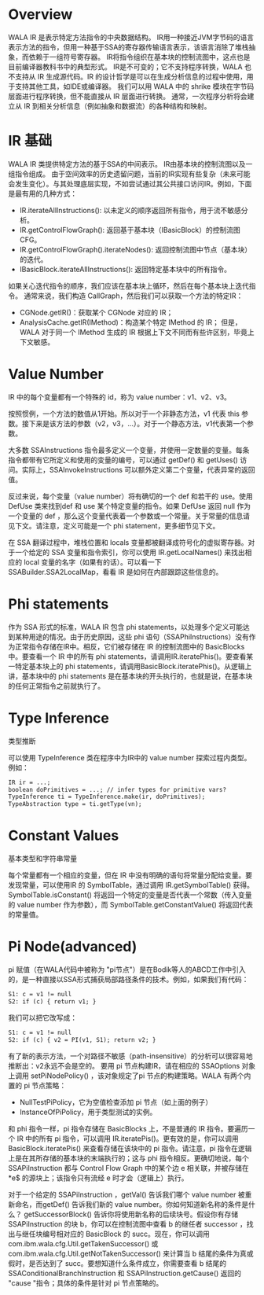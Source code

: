 # Overview
WALA IR 是表示特定方法指令的中央数据结构。
IR用一种接近JVM字节码的语言表示方法的指令，但用一种基于SSA的寄存器传输语言表示，该语言消除了堆栈抽象，而依赖于一组符号寄存器。
IR将指令组织在基本块的控制流图中，这点也是目前编译器教科书中的典型形式。
IR是不可变的；它不支持程序转换，WALA 也不支持从 IR 生成源代码。IR 的设计哲学是可以在生成分析信息的过程中使用，用于支持其他工具，如IDE或编译器。
我们可以用 WALA 中的 shrike 模块在字节码层面进行程序转换，但不能直接从 IR 层面进行转换。
通常，一次程序分析将会建立从 IR 到相关分析信息（例如抽象和数据流）的各种结构和映射。

# IR 基础
WALA IR 类提供特定方法的基于SSA的中间表示。
IR由基本块的控制流图以及一组指令组成。
由于空间效率的历史遗留问题，当前的IR实现有些复杂（未来可能会发生变化）。与其处理底层实现，不如尝试通过其公共接口访问IR。例如，下面是最有用的几种方式：
- IR.iterateAllInstructions(): 以未定义的顺序返回所有指令，用于流不敏感分析。
- IR.getControlFlowGraph(): 返回基于基本块（IBasicBlock）的控制流图 CFG。
- IR.getControlFlowGraph().iterateNodes(): 返回控制流图中节点（基本块）的迭代。
- IBasicBlock.iterateAllInstructions(): 返回特定基本块中的所有指令。

如果关心迭代指令的顺序，我们应该在基本块上循环，然后在每个基本块上迭代指令。
通常来说，我们构造 CallGraph，然后我们可以获取一个方法的特定IR：
- CGNode.getIR()：获取某个 CGNode 对应的 IR；
- AnalysisCache.getIR(IMethod)：构造某个特定 IMethod 的 IR；
但是， WALA 对于同一个 IMethod 生成的 IR 根据上下文不同而有些许区别，毕竟上下文敏感。

# Value Number
IR 中的每个变量都有一个特殊的 id，称为 value number：v1、v2、v3。

按照惯例，一个方法的数值从1开始。所以对于一个非静态方法，v1 代表 this 参数。接下来是该方法的参数（v2，v3，…）。对于一个静态方法，v1代表第一个参数。

大多数 SSAInstructions 指令最多定义一个变量，并使用一定数量的变量。每条指令都带有它所定义和使用的变量的编号，可以通过 getDef() 和 getUses() 访问。实际上，SSAInvokeInstructions 可以额外定义第二个变量，代表异常的返回值。

反过来说，每个变量（value number）将有确切的一个 def 和若干的 use。使用 DefUse 类来找到def 和 use 某个特定变量的指令。如果 DefUse 返回 null 作为一个变量的 def ，那么这个变量代表着一个参数或一个常量。关于常量的信息请见下文。请注意，定义可能是一个 phi statement，更多细节见下文。

在 SSA 翻译过程中，堆栈位置和 locals 变量都被翻译成符号化的虚拟寄存器。对于一个给定的 SSA 变量和指令索引，你可以使用 IR.getLocalNames() 来找出相应的 local 变量的名字（如果有的话）。可以看一下 SSABuilder.SSA2LocalMap，看看 IR 是如何在内部跟踪这些信息的。


# Phi statements
作为 SSA 形式的标准，WALA IR 包含 phi statements，以处理多个定义可能达到某种用途的情况。由于历史原因，这些 phi 语句（SSAPhiInstructions）没有作为正常指令存储在IR中。相反，它们被存储在 IR 的控制流图中的 BasicBlocks 中。要查看一个 IR 中的所有 phi statements，请调用IR.iteratePhis()。要查看某一特定基本块上的 phi statements，请调用BasicBlock.iteratePhis()。从逻辑上讲，基本块中的 phi statements 是在基本块的开头执行的，也就是说，在基本块的任何正常指令之前就执行了。

# Type Inference
类型推断

可以使用 TypeInference 类在程序中为IR中的 value number 探索过程内类型。例如：
```txt
IR ir = ...;
boolean doPrimitives = ...; // infer types for primitive vars?
TypeInference ti = TypeInference.make(ir, doPrimitives);
TypeAbstraction type = ti.getType(vn);
```

# Constant Values
基本类型和字符串常量

每个常量都有一个相应的变量，但在 IR 中没有明确的语句将常量分配给变量。要发现常量，可以使用IR 的 SymbolTable，通过调用 IR.getSymbolTable() 获得。SymbolTable.isConstant() 将返回一个特定的变量是否代表一个常数（传入变量的 value number 作为参数），而 SymbolTable.getConstantValue() 将返回代表的常量值。

# Pi Node(advanced)
pi 赋值（在WALA代码中被称为 "pi节点"）是在Bodik等人的ABCD工作中引入的，是一种直接以SSA形式捕获局部路径条件的技术。例如，如果我们有代码：
```txt
S1: c = v1 != null 
S2: if (c) { return v1; }
```
我们可以把它改写成：
```txt
S1: c = v1 != null 
S2: if (c) { v2 = PI(v1, S1); return v2; }
```
有了新的表示方法，一个对路径不敏感（path-insensitive）的分析可以很容易地推断出：v2永远不会是空的。
要用 pi 节点构建IR，请在相应的 SSAOptions 对象上调用 setPiNodePolicy() ，该对象规定了pi 节点的构建策略。WALA 有两个内置的 pi 节点策略：
- NullTestPiPolicy，它为空值检查添加 pi 节点（如上面的例子）
- InstanceOfPiPolicy，用于类型测试的实例。

和 phi 指令一样，pi 指令存储在 BasicBlocks 上，不是普通的 IR 指令。要遍历一个 IR 中的所有 pi 指令，可以调用 IR.iteratePis()。更有效的是，你可以调用 BasicBlock.iteratePis() 来查看存储在该块中的 pi 指令。请注意，pi 指令在逻辑上是在其所存储的基本块的末端执行的；这与 phi 指令相反。更确切地说，每个 SSAPiInstruction 都与 Control Flow Graph 中的某个边 e 相关联，并被存储在 *e$ 的源块上；该指令只有流经 e 时才会（逻辑上）执行。

对于一个给定的 SSAPiInstruction ，getVal() 告诉我们哪个 value number 被重新命名，而getDef() 告诉我们新的 value number。你如何知道新名称的条件是什么？ getSuccessorBlock() 告诉你将使用新名称的后续块号。假设你有存储 SSAPiInstruction 的块 b，你可以在控制流图中查看 b 的继任者 successor ，找出与继任块编号相对应的 BasicBlock  的 succ。现在，你可以调用 com.ibm.wala.cfg.Util.getTakenSuccessor() 或 com.ibm.wala.cfg.Util.getNotTakenSuccessor() 来计算当 b 结尾的条件为真或假时，是否达到了 succ。要想知道什么条件成立，你需要查看 b 结尾的 SSAConditionalBranchInstruction 和 SSAPiInstruction.getCause() 返回的 "cause "指令；具体的条件是针对 pi 节点策略的。

